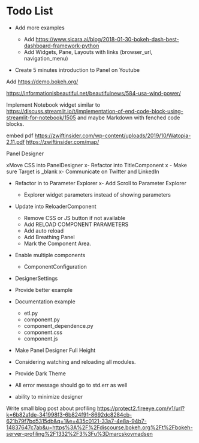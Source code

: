 # Todo List

- Add more examples
  - Add https://www.sicara.ai/blog/2018-01-30-bokeh-dash-best-dashboard-framework-python
  - Add Widgets, Pane, Layouts with links (browser_url, navigation_menu)

- Create 5 minutes introduction to Panel on Youtube

Add https://demo.bokeh.org/

https://informationisbeautiful.net/beautifulnews/584-usa-wind-power/

Implement Notebook widget similar to https://discuss.streamlit.io/t/implementation-of-end-code-block-using-streamlit-for-notebook/1505 and maybe Markdown with fenched code blocks.

embed pdf https://zwiftinsider.com/wp-content/uploads/2019/10/Watopia-2.11.pdf https://zwiftinsider.com/map/


Panel Designer

xMove CSS into PanelDesigner
x- Refactor into TitleComponent
x    - Make sure Target is _blank
x- Communicate on Twitter and LinkedIn

- Refactor in to Parameter Explorer
  x- Add Scroll to Parameter Explorer
  - Explorer widget parameters instead of showing parameters
- Update into ReloaderComponent
    - Remove CSS or JS button if not available
    - Add RELOAD COMPONENT PARAMETERS
    - Add auto reload
    - Add Breathing Panel
    - Mark the Component Area.
- Enable multiple components
    - ComponentConfiguration
- DesignerSettings
- Provide better example
- Documentation example
    - etl.py
    - component.py
    - component_dependence.py
    - component.css
    - component.js
- Make Panel Designer Full Height
- Considering watching and reloading all modules.
- Provide Dark Theme

- All error message should go to std.err as well
- ability to minimize designer

Write small blog post about profiling https://protect2.fireeye.com/v1/url?k=6b82a1de-341998f3-6b824f91-8692dc8284cb-621b79f7bd5315db&q=1&e=435c0121-33a7-4e8a-94b7-14837647c7ab&u=https%3A%2F%2Fdiscourse.bokeh.org%2Ft%2Fbokeh-server-profiling%2F1332%2F3%3Fu%3Dmarcskovmadsen